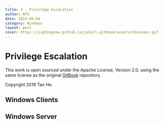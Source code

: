 ```yaml
---
title: 4 - Privilege Escalation
author: RFS
date: 2023-06-04
category: Windows
layout: post
cover: https://sighingnow.github.io/jekyll-gitbook/assets/dinosaur.gif
---
```



# Privilege Escalation
This work is open sourced under the Apache License, Version 2.0, using the
same license as the original [GitBook](https://github.com/GitbookIO/gitbook) repository.

Copyright 2019 Tao He.




## Windows Clients


## Windows Server